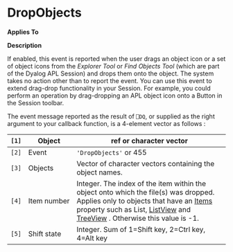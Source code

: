 




<h1 class="heading"><span class="name">DropObjects</span></h1>

**Applies To**


**Description**


If enabled, this event is reported when the user drags an object icon or a set of object icons from the *Explorer Tool* or *Find Objects Tool* (which are part of the Dyalog APL Session) and drops them onto the object. The system takes no action other than to report the event. You can use this event to extend drag-drop functionality in your Session. For example, you could perform an operation by drag-dropping an APL object icon onto a Button in the Session toolbar.


The event message reported as the result of `⎕DQ`, or supplied as the right argument to your callback function, is a 4-element vector as follows :


| `[1]` | Object | ref or character vector |
| --- | --- | ---  |
| `[2]` | Event | `'DropObjects'` or 455 |
| `[3]` | Objects | Vector of character vectors containing the object names. |
| `[4]` | Item number | Integer. The index of the item within the object onto which the file(s) was dropped. Applies only to objects that have an [Items](./items.md) property such as List, [ListView](./listview.md) and [TreeView](./treeview.md) . Otherwise this value is -1. |
| `[5]` | Shift state | Integer. Sum of 1=Shift key, 2=Ctrl key, 4=Alt key |



